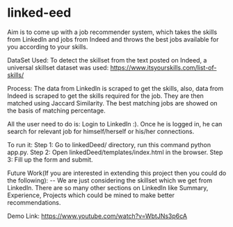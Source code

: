# linked-eed
Aim is to come up with a job recommender system, which takes the skills from LinkedIn and jobs from Indeed and throws the best jobs available for you according to your skills.

DataSet Used:
To detect the skillset from the text posted on Indeed, a universal skillset dataset was used:
  https://www.itsyourskills.com/list-of-skills/

Process:
The data from LinkedIn is scraped to get the skills, also, data from Indeed is scraped to get the skills required for the job. They are then matched using Jaccard Similarity. The best matching jobs are showed on the basis of matching percentage.


All the user need to do is: Login to LinkedIn :). Once he is logged in, he can search for relevant job for himself/herself or his/her connections.
    
To run it: 
Step 1: Go to linkedDeed/ directory, run this command python app.py.
Step 2: Open linkedDeed/templates/index.html in the browser.
Step 3: Fill up the form and submit.

Future Work(If you are interested in extending this project then you could do the following):
 -- We are just considering the skillset which we get from LinkedIn. There are so many other sections on LinkedIn like Summary, Experience, Projects which could be mined to make better recommendations.
 
Demo Link:
    https://www.youtube.com/watch?v=WbtJNs3p6cA
 
